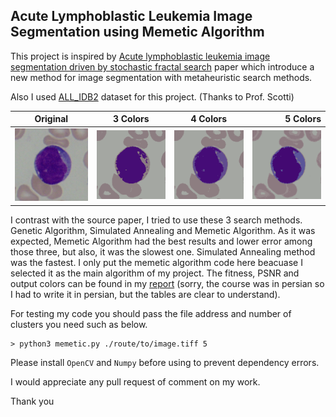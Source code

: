 ## Acute Lymphoblastic Leukemia Image Segmentation using Memetic Algorithm 

This project is inspired by [Acute lymphoblastic leukemia image segmentation driven by stochastic fractal search](https://link.springer.com/article/10.1007/s11042-019-08417-z) 
paper which introduce a new method for image segmentation with metaheuristic search methods.

Also I used [ALL_IDB2](https://homes.di.unimi.it/scotti/all/) dataset for this project. (Thanks to Prof. Scotti)

|Original | 3 Colors | 4 Colors | 5 Colors |
| -------- |:--------:|:--------:|---------:|
| ![original](./files/Im001_1.png)| ![3](./files/Im001_1_3_GA.png) |![4](./files/Im001_1_4_GA.png "4 Colors") |![5](./files/Im001_1_5_GA.png) |

I contrast with the source paper, I tried to use these 3 search methods. Genetic Algorithm, Simulated Annealing and Memetic Algorithm. As it was expected, Memetic Algorithm
had the best results and lower error among those three, but also, it was the slowest one. Simulated Annealing method was the fastest. I only put the memetic algorithm code here
beacuase I selected it as the main algorithm of my project. The fitness, PSNR and output colors can be found in my [report](./Project/report_persian.pdf) (sorry, the course was in persian 
so I had to write it in persian, but the tables are clear to understand).

For testing my code you should pass the file address and number of clusters you need such as below.

```
> python3 memetic.py ./route/to/image.tiff 5
```

Please install `OpenCV` and `Numpy` before using to prevent dependency errors.

I would appreciate any pull request of comment on my work.

Thank you
